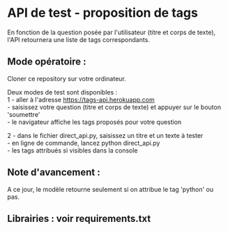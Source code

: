 # API de test - proposition de tags   
En fonction de la question posée par l'utilisateur (titre et corps de texte), l'API retournera une liste de tags correspondants.  
  
  
## Mode opératoire :   
Cloner ce repository sur votre ordinateur.    

Deux modes de test sont disponibles :  
1   - aller à l'adresse https://tags-api.herokuapp.com    
    - saisissez votre question (titre et corps de texte) et appuyer sur le bouton 'soumettre'   
    - le navigateur affiche les tags proposés pour votre question   
    
2   - dans le fichier direct_api.py, saisissez un titre et un texte à tester  
    - en ligne de commande, lancez python direct_api.py  
    - les tags attribués si visibles dans la console  

## Note d'avancement :   
A ce jour, le modèle retourne seulement si on attribue le tag 'python' ou pas.

## Librairies : voir requirements.txt